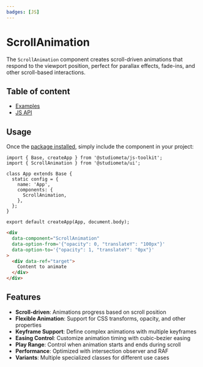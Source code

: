 ```yaml
---
badges: [JS]
---
```


# ScrollAnimation <Badges :texts="$frontmatter.badges" />

The `ScrollAnimation` component creates scroll-driven animations that respond to the viewport position, perfect for parallax effects, fade-ins, and other scroll-based interactions.

## Table of content

- [Examples](./examples.md)
- [JS API](./js-api.md)

## Usage

Once the [package installed](/guide/installation/), simply include the component in your project:

```js{2,8}
import { Base, createApp } from '@studiometa/js-toolkit';
import { ScrollAnimation } from '@studiometa/ui';

class App extends Base {
  static config = {
    name: 'App',
    components: {
      ScrollAnimation,
    },
  };
}

export default createApp(App, document.body);
```

```html
<div 
  data-component="ScrollAnimation" 
  data-option-from='{"opacity": 0, "translateY": "100px"}'
  data-option-to='{"opacity": 1, "translateY": "0px"}'
>
  <div data-ref="target">
    Content to animate
  </div>
</div>
```

## Features

- **Scroll-driven**: Animations progress based on scroll position
- **Flexible Animation**: Support for CSS transforms, opacity, and other properties
- **Keyframe Support**: Define complex animations with multiple keyframes
- **Easing Control**: Customize animation timing with cubic-bezier easing
- **Play Range**: Control when animation starts and ends during scroll
- **Performance**: Optimized with intersection observer and RAF
- **Variants**: Multiple specialized classes for different use cases

